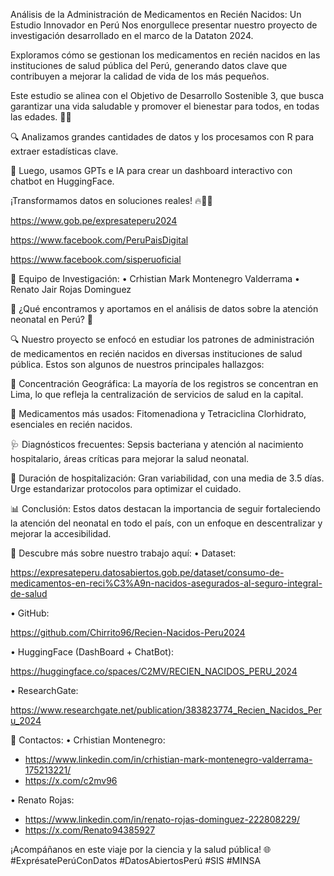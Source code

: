 Análisis de la Administración de Medicamentos en Recién Nacidos: Un Estudio Innovador en Perú
Nos enorgullece presentar nuestro proyecto de investigación desarrollado en el marco de la Dataton 2024.

Exploramos cómo se gestionan los medicamentos en recién nacidos en las instituciones de salud pública del Perú, generando datos clave que contribuyen a mejorar la calidad de vida de los más pequeños.

Este estudio se alinea con el Objetivo de Desarrollo Sostenible 3, que busca garantizar una vida saludable y promover el bienestar para todos, en todas las edades. 👶💉

🔍 Analizamos grandes cantidades de datos y los procesamos con R para extraer estadísticas clave.

🤯 Luego, usamos GPTs e IA para crear un dashboard interactivo con chatbot en HuggingFace.

¡Transformamos datos en soluciones reales! 🔥👨‍💻

https://www.gob.pe/expresateperu2024

https://www.facebook.com/PeruPaisDigital

https://www.facebook.com/sisperuoficial

👥 Equipo de Investigación:
•	Crhistian Mark Montenegro Valderrama
•	Renato Jair Rojas Dominguez

🌟 ¿Qué encontramos y aportamos en el análisis de datos sobre la atención neonatal en Perú? 🌟

🔍 Nuestro proyecto se enfocó en estudiar los patrones de administración de medicamentos en recién nacidos en diversas instituciones de salud pública. Estos son algunos de nuestros principales hallazgos:

📍 Concentración Geográfica: La mayoría de los registros se concentran en Lima, lo que refleja la centralización de servicios de salud en la capital.

💊 Medicamentos más usados: Fitomenadiona y Tetraciclina Clorhidrato, esenciales en recién nacidos.

🩺 Diagnósticos frecuentes: Sepsis bacteriana y atención al nacimiento hospitalario, áreas críticas para mejorar la salud neonatal.

🏥 Duración de hospitalización: Gran variabilidad, con una media de 3.5 días. Urge estandarizar protocolos para optimizar el cuidado.

📊 Conclusión: Estos datos destacan la importancia de seguir fortaleciendo la atención del neonatal en todo el país, con un enfoque en descentralizar y mejorar la accesibilidad.

📂 Descubre más sobre nuestro trabajo aquí:
•	Dataset:

https://expresateperu.datosabiertos.gob.pe/dataset/consumo-de-medicamentos-en-reci%C3%A9n-nacidos-asegurados-al-seguro-integral-de-salud


•	GitHub:

https://github.com/Chirrito96/Recien-Nacidos-Peru2024


•	HuggingFace (DashBoard + ChatBot):

https://huggingface.co/spaces/C2MV/RECIEN_NACIDOS_PERU_2024


•	ResearchGate:

https://www.researchgate.net/publication/383823774_Recien_Nacidos_Peru_2024



📩 Contactos:
•	Crhistian Montenegro:
- https://www.linkedin.com/in/crhistian-mark-montenegro-valderrama-175213221/
- https://x.com/c2mv96

•	Renato Rojas:
- https://www.linkedin.com/in/renato-rojas-dominguez-222808229/
- https://x.com/Renato94385927

  
¡Acompáñanos en este viaje por la ciencia y la salud pública! 
🌐#ExprésatePerúConDatos #DatosAbiertosPerú #SIS #MINSA

